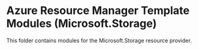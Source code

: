 # Azure Resource Manager Template Modules (Microsoft.Storage)

This folder contains modules for the Microsoft.Storage resource provider.  
